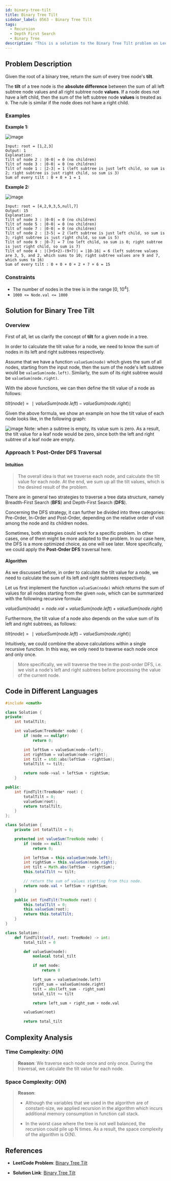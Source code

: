 ```yaml
---
id: binary-tree-tilt
title: Binary Tree Tilt
sidebar_label: 0563 - Binary Tree Tilt
tags:
  - Recursion
  - Depth First Search
  - Binary Tree
description: "This is a solution to the Binary Tree Tilt problem on LeetCode."
---
```


## Problem Description

Given the root of a binary tree, return the sum of every tree node's **tilt**.

The **tilt** of a tree node is the **absolute difference** between the sum of all left subtree node values and all right subtree node **values**. If a node does not have a left child, then the sum of the left subtree node **values** is treated as `0`. The rule is similar if the node does not have a right child.

### Examples
**Example 1:**

![image](https://assets.leetcode.com/uploads/2020/10/20/tilt1.jpg)
```
Input: root = [1,2,3]
Output: 1
Explanation: 
Tilt of node 2 : |0-0| = 0 (no children)
Tilt of node 3 : |0-0| = 0 (no children)
Tilt of node 1 : |2-3| = 1 (left subtree is just left child, so sum is 2; right subtree is just right child, so sum is 3)
Sum of every tilt : 0 + 0 + 1 = 1
```

**Example 2:**

![image](https://assets.leetcode.com/uploads/2020/10/20/tilt2.jpg)
```
Input: root = [4,2,9,3,5,null,7]
Output: 15
Explanation: 
Tilt of node 3 : |0-0| = 0 (no children)
Tilt of node 5 : |0-0| = 0 (no children)
Tilt of node 7 : |0-0| = 0 (no children)
Tilt of node 2 : |3-5| = 2 (left subtree is just left child, so sum is 3; right subtree is just right child, so sum is 5)
Tilt of node 9 : |0-7| = 7 (no left child, so sum is 0; right subtree is just right child, so sum is 7)
Tilt of node 4 : |(3+5+2)-(9+7)| = |10-16| = 6 (left subtree values are 3, 5, and 2, which sums to 10; right subtree values are 9 and 7, which sums to 16)
Sum of every tilt : 0 + 0 + 0 + 2 + 7 + 6 = 15
```

### Constraints

- The number of nodes in the tree is in the range [0, $10^4$].
- `1000 <= Node.val <= 1000`

## Solution for Binary Tree Tilt

### Overview
First of all, let us clarify the concept of **tilt** for a given node in a tree.

In order to calculate the tilt value for a node, we need to know the sum of nodes in its left and right subtrees respectively.

Assume that we have a function `valueSum(node)` which gives the sum of all nodes, starting from the input node, then the sum of the node's left subtree would be `valueSum(node.left)`.
Similarly, the sum of its right subtree would be `valueSum(node.right)`.

With the above functions, we can then define the tilt value of a node as follows:

$tilt(node)=∣valueSum(node.left)−valueSum(node.right)∣$

Given the above formula, we show an example on how the tilt value of each node looks like, in the following graph:

![image](https://assets.leetcode.com/static_assets/media/original_images/563/563_tilt_example.png)
Note: when a subtree is empty, its value sum is zero.
As a result, the tilt value for a leaf node would be zero, since both the left and right subtree of a leaf node are empty.

### Approach 1: Post-Order DFS Traversal
#### Intuition

> The overall idea is that we traverse each node, and calculate the tilt value for each node. At the end, we sum up all the tilt values, which is the desired result of the problem.

There are in general two strategies to traverse a tree data structure, namely Breadth-First Search (**BFS**) and Depth-First Search (**DFS**).

Concerning the DFS strategy, it can further be divided into three categories: Pre-Order, In-Order and Post-Order, depending on the relative order of visit among the node and its children nodes.

Sometimes, both strategies could work for a specific problem. In other cases, one of them might be more adapted to the problem.
In our case here, the DFS is a more optimized choice, as one will see later.
More specifically, we could apply the **Post-Order DFS** traversal here.

#### Algorithm
As we discussed before, in order to calculate the tilt value for a node, we need to calculate the sum of its left and right subtrees respectively.

Let us first implement the function `valueSum(node)` which returns the sum of values for all nodes starting from the given `node`, which can be summarized with the following recursive formula:

$valueSum(node)=node.val+valueSum(node.left)+valueSum(node.right)$

Furthermore, the tilt value of a node also depends on the value sum of its left and right subtrees, as follows:

$tilt(node)=∣valueSum(node.left)−valueSum(node.right)∣$

Intuitively, we could combine the above calculations within a single recursive function.
In this way, we only need to traverse each node once and only once.

> More specifically, we will traverse the tree in the post-order DFS, i.e. we visit a node's left and right subtrees before processing the value of the current node.

## Code in Different Languages

<Tabs>
<TabItem value="cpp" label="C++">
  <SolutionAuthor name="@Shreyash3087"/>

```cpp
#include <cmath> 

class Solution {
private:
    int totalTilt;

    int valueSum(TreeNode* node) {
        if (node == nullptr)
            return 0;

        int leftSum = valueSum(node->left);
        int rightSum = valueSum(node->right);
        int tilt = std::abs(leftSum - rightSum);
        totalTilt += tilt;

        return node->val + leftSum + rightSum;
    }

public:
    int findTilt(TreeNode* root) {
        totalTilt = 0;
        valueSum(root);
        return totalTilt;
    }
};

```
</TabItem>
<TabItem value="java" label="Java">
  <SolutionAuthor name="@Shreyash3087"/>

```java
class Solution {
    private int totalTilt = 0;

    protected int valueSum(TreeNode node) {
        if (node == null)
            return 0;

        int leftSum = this.valueSum(node.left);
        int rightSum = this.valueSum(node.right);
        int tilt = Math.abs(leftSum - rightSum);
        this.totalTilt += tilt;

        // return the sum of values starting from this node.
        return node.val + leftSum + rightSum;
    }

    public int findTilt(TreeNode root) {
        this.totalTilt = 0;
        this.valueSum(root);
        return this.totalTilt;
    }
}
```

</TabItem>
<TabItem value="python" label="Python">
  <SolutionAuthor name="@Shreyash3087"/>

```python
class Solution:
    def findTilt(self, root: TreeNode) -> int:
        total_tilt = 0

        def valueSum(node):
            nonlocal total_tilt

            if not node:
                return 0

            left_sum = valueSum(node.left)
            right_sum = valueSum(node.right)
            tilt = abs(left_sum - right_sum)
            total_tilt += tilt

            return left_sum + right_sum + node.val

        valueSum(root)

        return total_tilt
```
</TabItem>
</Tabs>

## Complexity Analysis

### Time Complexity: $O(N)$

> **Reason**:  We traverse each node once and only once. During the traversal, we calculate the tilt value for each node.

### Space Complexity: $O(N)$

> **Reason**: 
> - Although the variables that we used in the algorithm are of constant-size, we applied recursion in the algorithm which incurs additional memory consumption in function call stack.
>
> - In the worst case where the tree is not well balanced, the recursion could pile up N times. As a result, the space complexity of the algorithm is O(N).

## References

- **LeetCode Problem**: [Binary Tree Tilt](https://leetcode.com/problems/binary-tree-tilt/description/)

- **Solution Link**: [Binary Tree Tilt](https://leetcode.com/problems/binary-tree-tilt/solutions/)
